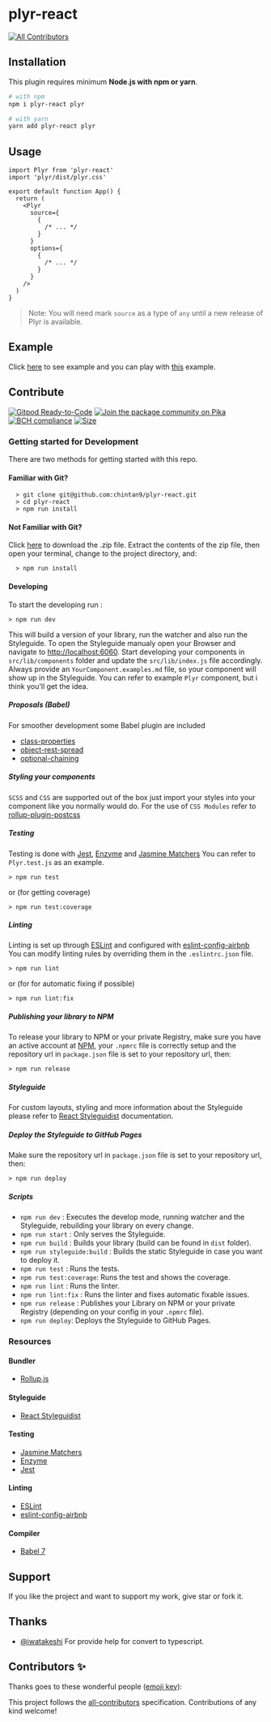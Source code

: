 # plyr-react
<!-- ALL-CONTRIBUTORS-BADGE:START - Do not remove or modify this section -->
[![All Contributors](https://img.shields.io/badge/all_contributors-0-orange.svg?style=flat-square)](#contributors-)
<!-- ALL-CONTRIBUTORS-BADGE:END -->

## Installation

This plugin requires minimum **Node.js with npm or yarn**.

```sh
# with npm
npm i plyr-react plyr

# with yarn
yarn add plyr-react plyr
```

## Usage

```tsx
import Plyr from 'plyr-react'
import 'plyr/dist/plyr.css'

export default function App() {
  return (
    <Plyr
      source={
        {
          /* ... */
        }
      }
      options={
        {
          /* ... */
        }
      }
    />
  )
}
```

> Note: You will need mark `source` as a type of `any` until a new release of Plyr is available.

## Example

Click
[here](https://stackblitz.com/edit/react-vfptdd?ctl=1&embed=1&file=index.js&hideExplorer=1&hideNavigation=1&view=preview)
to see example and you can play with
[this](https://stackblitz.com/edit/react-vfptdd?file=index.js) example.

## Contribute

[![Gitpod Ready-to-Code](https://img.shields.io/badge/Gitpod-Ready--to--Code-blue?logo=gitpod)](https://gitpod.io/#https://github.com/chintan9/plyr-react)
[![Join the package community on Pika](https://img.shields.io/badge/Pika%20Community-Ask%20questions,%20get%20answers-blue?style=flag-square)](https://www.pika.dev/npm/plyr-react)
[![BCH compliance](https://bettercodehub.com/edge/badge/chintan9/plyr-react?branch=master)](https://bettercodehub.com/)
[![Size](https://badgen.net/bundlephobia/minzip/plyr-react)](https://badgen.net/#bundlephobia)

### Getting started for Development

There are two methods for getting started with this repo.

#### Familiar with Git?

```
  > git clone git@github.com:chintan9/plyr-react.git
  > cd plyr-react
  > npm run install
```

#### Not Familiar with Git?

Click [here](https://github.com/chintan9/plyr-react.git/archive/master.zip) to
download the .zip file. Extract the contents of the zip file, then open your
terminal, change to the project directory, and:

```
  > npm run install
```

#### Developing

To start the developing run :

```
> npm run dev
```

This will build a version of your library, run the watcher and also run the
Styleguide. To open the Styleguide manualy open your Browser and navigate to
[http://localhost:6060](http://localhost:6060). Start developing your components
in `src/lib/components` folder and update the `src/lib/index.js` file
accordingly. Always provide an `YourComponent.examples.md` file, so your
component will show up in the Styleguide. You can refer to example
`Plyr` component, but i think you'll get the idea.

##### Proposals (Babel)

For smoother development some Babel plugin are included

- [class-properties](https://github.com/babel/babel/tree/master/packages/babel-plugin-proposal-class-properties)
- [object-rest-spread](https://github.com/babel/babel/tree/master/packages/babel-plugin-proposal-object-rest-spread)
- [optional-chaining](https://github.com/babel/babel/tree/master/packages/babel-plugin-proposal-optional-chaining)

##### Styling your components

`SCSS` and `CSS` are supported out of the box just import your styles into your
component like you normally would do. For the use of `CSS Modules` refer to
[rollup-plugin-postcss](https://github.com/egoist/rollup-plugin-postcss)

##### Testing

Testing is done with [Jest](https://facebook.github.io/jest/),
[Enzyme](http://airbnb.io/enzyme/) and
[Jasmine Matchers](https://github.com/JamieMason/Jasmine-Matchers) You can refer
to `Plyr.test.js` as an example.

```
> npm run test
```

or (for getting coverage)

```
> npm run test:coverage
```

##### Linting

Linting is set up through [ESLint](https://eslint.org/) and configured with
[eslint-config-airbnb](https://www.npmjs.com/package/eslint-config-airbnb) You
can modify linting rules by overriding them in the `.eslintrc.json` file.

```
> npm run lint
```

or (for for automatic fixing if possible)

```
> npm run lint:fix
```

##### Publishing your library to NPM

To release your library to NPM or your private Registry, make sure you have an
active account at [NPM](https://www.npmjs.com/), your `.npmrc` file is correctly
setup and the repository url in `package.json` file is set to your repository
url, then:

```
> npm run release
```

##### Styleguide

For custom layouts, styling and more information about the Styleguide please
refer to [React Styleguidist](https://react-styleguidist.js.org/) documentation.

##### Deploy the Styleguide to GitHub Pages

Make sure the repository url in `package.json` file is set to your repository
url, then:

```
> npm run deploy
```

##### Scripts

- `npm run dev` : Executes the develop mode, running watcher and the Styleguide,
  rebuilding your library on every change.
- `npm run start` : Only serves the Styleguide.
- `npm run build` : Builds your library (build can be found in `dist` folder).
- `npm run styleguide:build` : Builds the static Styleguide in case you want to
  deploy it.
- `npm run test` : Runs the tests.
- `npm run test:coverage`: Runs the test and shows the coverage.
- `npm run lint` : Runs the linter.
- `npm run lint:fix` : Runs the linter and fixes automatic fixable issues.
- `npm run release` : Publishes your Library on NPM or your private Registry
  (depending on your config in your `.npmrc` file).
- `npm run deploy`: Deploys the Styleguide to GitHub Pages.

### Resources

#### Bundler

- [Rollup.js](https://rollupjs.org/guide/en)

#### Styleguide

- [React Styleguidist](https://react-styleguidist.js.org/)

#### Testing

- [Jasmine Matchers](https://github.com/JamieMason/Jasmine-Matchers)
- [Enzyme](http://airbnb.io/enzyme/)
- [Jest](https://facebook.github.io/jest/)

#### Linting

- [ESLint](https://eslint.org/)
- [eslint-config-airbnb](https://www.npmjs.com/package/eslint-config-airbnb)

#### Compiler

- [Babel 7](https://babeljs.io/)

## Support

If you like the project and want to support my work, give star or fork it.

## Thanks 

- [@iwatakeshi](https://github.com/iwatakeshi) For provide help for convert to typescript. 

## Contributors ✨

Thanks goes to these wonderful people ([emoji key](https://allcontributors.org/docs/en/emoji-key)):

<!-- ALL-CONTRIBUTORS-LIST:START - Do not remove or modify this section -->
<!-- prettier-ignore-start -->
<!-- markdownlint-disable -->
<!-- markdownlint-restore -->
<!-- prettier-ignore-end -->
<!-- ALL-CONTRIBUTORS-LIST:END -->

This project follows the [all-contributors](https://github.com/all-contributors/all-contributors) specification. Contributions of any kind welcome!